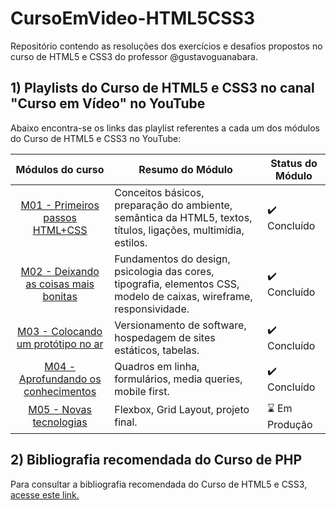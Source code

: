# CursoEmVideo-HTML5CSS3
Repositório contendo as resoluções dos exercícios e desafios propostos no curso de HTML5 e CSS3 do professor @gustavoguanabara.

## 1) Playlists do Curso de HTML5 e CSS3 no canal "Curso em Vídeo" no YouTube
Abaixo encontra-se os links das playlist referentes a cada um dos módulos do Curso de HTML5 e CSS3 no YouTube:

|Módulos do curso|Resumo do Módulo|Status do Módulo|
|---|---|---|
|<div align="center">[M01 - Primeiros passos HTML+CSS](https://www.youtube.com/playlist?list=PLHz_AreHm4dkZ9-atkcmcBaMZdmLHft8n)</div>|Conceitos básicos, preparação do ambiente, semântica da HTML5, textos, títulos, ligações, multimídia, estilos.|✔️ Concluído|
|<div align="center">[M02 - Deixando as coisas mais bonitas](https://www.youtube.com/playlist?list=PLHz_AreHm4dlUpEXkY1AyVLQGcpSgVF8s)</div>|Fundamentos do design, psicologia das cores, tipografia, elementos CSS, modelo de caixas, wireframe, responsividade.|✔️ Concluído|
|<div align="center">[M03 - Colocando um protótipo no ar](https://www.youtube.com/playlist?list=PLHz_AreHm4dmcAviDwiGgHbeEJToxbOpZ)</div>|Versionamento de software, hospedagem de sites estáticos, tabelas.|✔️ Concluído|
|<div align="center">[M04 - Aprofundando os conhecimentos](https://www.youtube.com/playlist?list=PLHz_AreHm4dkcVCk2Bn_fdVQ81Fkrh6WT)</div>|Quadros em linha, formulários, media queries, mobile first.|✔️ Concluído|
|<div align="center">[M05 - Novas tecnologias](https://www.youtube.com/playlist?list=PLHz_AreHm4dn1bAtIJWFrugl5z2Ej_52d)</div>|Flexbox, Grid Layout, projeto final.|⌛ Em Produção|

## 2) Bibliografia recomendada do Curso de PHP
Para consultar a bibliografia recomendada do Curso de HTML5 e CSS3, [acesse este link.](https://github.com/gui-cordeiro/CursoEmVideo-HTML5CSS3/blob/main/bibliografia/bibliografia.md)
